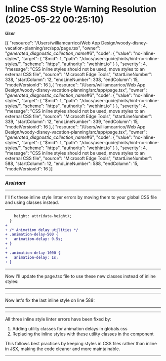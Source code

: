 <!-- Generated by SpecStory -->

# Inline CSS Style Warning Resolution (2025-05-22 00:25:10)

_**User**_

[{
	"resource": "/Users/williamcarrico/Web App Design/woody-disney-vacation-planning/src/app/page.tsx",
	"owner": "_generated_diagnostic_collection_name_#6",
	"code": {
		"value": "no-inline-styles",
		"target": {
			"$mid": 1,
			"path": "/docs/user-guide/hints/hint-no-inline-styles/",
			"scheme": "https",
			"authority": "webhint.io"
		}
	},
	"severity": 4,
	"message": "CSS inline styles should not be used, move styles to an external CSS file",
	"source": "Microsoft Edge Tools",
	"startLineNumber": 338,
	"startColumn": 12,
	"endLineNumber": 338,
	"endColumn": 15,
	"modelVersionId": 16
},{
	"resource": "/Users/williamcarrico/Web App Design/woody-disney-vacation-planning/src/app/page.tsx",
	"owner": "_generated_diagnostic_collection_name_#6",
	"code": {
		"value": "no-inline-styles",
		"target": {
			"$mid": 1,
			"path": "/docs/user-guide/hints/hint-no-inline-styles/",
			"scheme": "https",
			"authority": "webhint.io"
		}
	},
	"severity": 4,
	"message": "CSS inline styles should not be used, move styles to an external CSS file",
	"source": "Microsoft Edge Tools",
	"startLineNumber": 339,
	"startColumn": 12,
	"endLineNumber": 339,
	"endColumn": 15,
	"modelVersionId": 16
},{
	"resource": "/Users/williamcarrico/Web App Design/woody-disney-vacation-planning/src/app/page.tsx",
	"owner": "_generated_diagnostic_collection_name_#6",
	"code": {
		"value": "no-inline-styles",
		"target": {
			"$mid": 1,
			"path": "/docs/user-guide/hints/hint-no-inline-styles/",
			"scheme": "https",
			"authority": "webhint.io"
		}
	},
	"severity": 4,
	"message": "CSS inline styles should not be used, move styles to an external CSS file",
	"source": "Microsoft Edge Tools",
	"startLineNumber": 588,
	"startColumn": 12,
	"endLineNumber": 588,
	"endColumn": 15,
	"modelVersionId": 16
}]

---

_**Assistant**_



---

I'll fix these inline style linter errors by moving them to your global CSS file and using classes instead.

---

```diff
    height: attr(data-height);
  }
+ 
+ /* Animation delay utilities */
+ .animation-delay-500 {
+   animation-delay: 0.5s;
+ }
+ 
+ .animation-delay-1000 {
+   animation-delay: 1s;
+ }
```

---

Now I'll update the page.tsx file to use these new classes instead of inline styles:

---



---

Now let's fix the last inline style on line 588:

---



---

All three inline style linter errors have been fixed by:

1. Adding utility classes for animation delays in globals.css
2. Replacing the inline styles with these utility classes in the component

This follows best practices by keeping styles in CSS files rather than inline in JSX, making the code cleaner and more maintainable.

---

